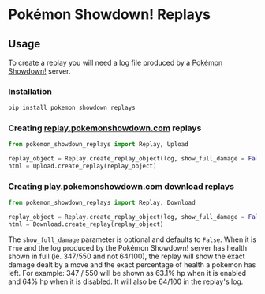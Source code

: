 # Pokémon Showdown! Replays
## Usage
To create a replay you will need a log file produced by a [Pokémon Showdown!](https://github.com/smogon/pokemon-showdown) server.
### Installation
```sh
pip install pokemon_showdown_replays
```
### Creating [replay.pokemonshowdown.com](https://replay.pokemonshowdown.com) replays
```python
from pokemon_showdown_replays import Replay, Upload

replay_object = Replay.create_replay_object(log, show_full_damage = False)
html = Upload.create_replay(replay_object)
```
### Creating [play.pokemonshowdown.com](https://play.pokemonshowdown.com) download replays
```python
from pokemon_showdown_replays import Replay, Download

replay_object = Replay.create_replay_object(log, show_full_damage = False)
html = Download.create_replay(replay_object)
```
The `show_full_damage` parameter is optional and defaults to `False`. When it is `True` and the log produced by the Pokémon Showdown! server has health shown in
full (ie. 347/550 and not 64/100), the replay will show the exact damage dealt by a move and the exact percentage of health a pokemon has left.
For example:
347 / 550 will be shown as 63.1% hp when it is enabled and 64% hp when it is disabled. It will also be 64/100 in the replay's log.